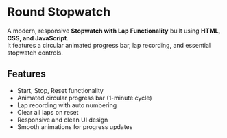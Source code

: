 #  Round Stopwatch

A modern, responsive **Stopwatch with Lap Functionality** built using **HTML, CSS, and JavaScript**.  
It features a circular animated progress bar, lap recording, and essential stopwatch controls.

##  Features
-  Start, Stop, Reset functionality  
-  Animated circular progress bar (1-minute cycle)  
-  Lap recording with auto numbering  
-  Clear all laps on reset  
-  Responsive and clean UI design  
-  Smooth animations for progress updates  